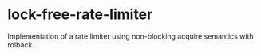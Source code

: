 lock-free-rate-limiter
======================

Implementation of a rate limiter using non-blocking acquire semantics with rolback.